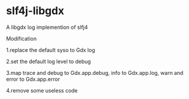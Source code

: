 slf4j-libgdx
============

A libgdx log implemention of slfj4

Modification

1.replace the default syso to Gdx log

2.set the default log level to debug

3.map trace and debug to Gdx.app.debug, info to Gdx.app.log, warn and error to Gdx.app.error

4.remove some useless code
